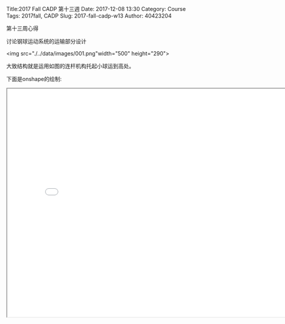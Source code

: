 Title:2017 Fall CADP 第十三週
Date: 2017-12-08 13:30
Category: Course
Tags: 2017fall, CADP
Slug: 2017-fall-cadp-w13
Author: 40423204

第十三周心得

<!-- PELICAN_END_SUMMARY -->

讨论钢球运动系统的运输部分设计

<img src="./../data/images/001.png"width="500" height="290"></img>

大致结构就是运用如图的连杆机构托起小球运到高处。

下面是onshape的绘制:

<iframe src="./../data/stlviewer/viewstl.html?src=./../finalexam/001.stl" width="800" height="600"></iframe>
